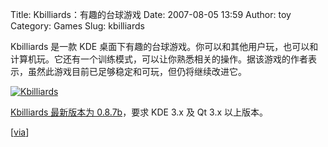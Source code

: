 Title: Kbilliards：有趣的台球游戏
Date: 2007-08-05 13:59
Author: toy
Category: Games
Slug: kbilliards

Kbilliards 是一款 KDE
桌面下有趣的台球游戏。你可以和其他用户玩，也可以和计算机玩。它还有一个训练模式，可以让你熟悉相关的操作。据该游戏的作者表示，虽然此游戏目前已足够稳定和可玩，但仍将继续改进它。

[![Kbilliards](http://i.linuxtoy.org/i/2007/08/kbilliards_s.png)](http://i.linuxtoy.org/i/2007/08/kbilliards.png)

[Kbilliards 最新版本为
0.8.7b](http://www.hostnotfound.it/kbilliards.php)，要求 KDE 3.x 及 Qt
3.x 以上版本。

[[via](http://dailypackage.fedorabook.com/index.php?/archives/111-Friday-Fun-Kbilliard-Billiard-simulator-game.html)]
